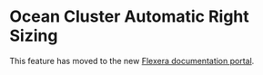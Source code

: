 #  Ocean Cluster Automatic Right Sizing

This feature has moved to the new [Flexera documentation portal]( https://docs-spot.flexera.com/ocean/features/ocean-cluster-right-sizing-tab).
